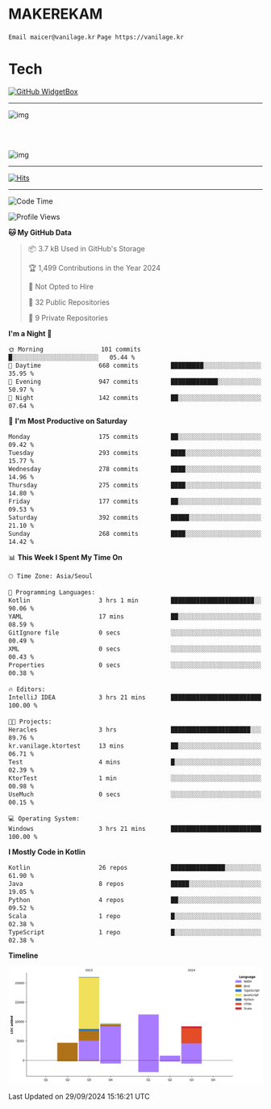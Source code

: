 # MAKEREKAM

`Email maicer@vanilage.kr`
`Page https://vanilage.kr`

# Tech

[![GitHub WidgetBox](https://github-widgetbox.vercel.app/api/skills?languages=python,js,ts,c,cpp,cs,java,kotlin,bash,md,html,css,xml,yaml,swift,powershell,json,R,SQL,php&tools=git,npm,gradle,nodejs,vercel,nginx&includeNames=true&theme=darkmode)](https://github.com/Jurredr/github-widgetbox)

---

![img](https://github-readme-stats.vercel.app/api/top-langs/?username=MAKEREKAM&layout=compact&theme=gruvbox)

<br>
<br>

![img](https://github-readme-stats.vercel.app/api/?username=MAKEREKAM&layout=compact&theme=gruvbox)

---

[![Hits](https://hits.seeyoufarm.com/api/count/incr/badge.svg?url=https%3A%2F%2Fgithub.com%2FMAKEREKAM&count_bg=%234A49D1&title_bg=%23555555&icon=&icon_color=%23E7E7E7&title=방문&edge_flat=false)](https://hits.seeyoufarm.com)

---

<!--START_SECTION:waka-->
![Code Time](http://img.shields.io/badge/Code%20Time-284%20hrs%2031%20mins-blue)

![Profile Views](http://img.shields.io/badge/Profile%20Views-0-blue)

**🐱 My GitHub Data** 

> 📦 3.7 kB Used in GitHub's Storage 
 > 
> 🏆 1,499 Contributions in the Year 2024
 > 
> 🚫 Not Opted to Hire
 > 
> 📜 32 Public Repositories 
 > 
> 🔑 9 Private Repositories 
 > 
**I'm a Night 🦉** 

```text
🌞 Morning                101 commits         █░░░░░░░░░░░░░░░░░░░░░░░░   05.44 % 
🌆 Daytime                668 commits         █████████░░░░░░░░░░░░░░░░   35.95 % 
🌃 Evening                947 commits         █████████████░░░░░░░░░░░░   50.97 % 
🌙 Night                  142 commits         ██░░░░░░░░░░░░░░░░░░░░░░░   07.64 % 
```
📅 **I'm Most Productive on Saturday** 

```text
Monday                   175 commits         ██░░░░░░░░░░░░░░░░░░░░░░░   09.42 % 
Tuesday                  293 commits         ████░░░░░░░░░░░░░░░░░░░░░   15.77 % 
Wednesday                278 commits         ████░░░░░░░░░░░░░░░░░░░░░   14.96 % 
Thursday                 275 commits         ████░░░░░░░░░░░░░░░░░░░░░   14.80 % 
Friday                   177 commits         ██░░░░░░░░░░░░░░░░░░░░░░░   09.53 % 
Saturday                 392 commits         █████░░░░░░░░░░░░░░░░░░░░   21.10 % 
Sunday                   268 commits         ████░░░░░░░░░░░░░░░░░░░░░   14.42 % 
```


📊 **This Week I Spent My Time On** 

```text
🕑︎ Time Zone: Asia/Seoul

💬 Programming Languages: 
Kotlin                   3 hrs 1 min         ███████████████████████░░   90.06 % 
YAML                     17 mins             ██░░░░░░░░░░░░░░░░░░░░░░░   08.59 % 
GitIgnore file           0 secs              ░░░░░░░░░░░░░░░░░░░░░░░░░   00.49 % 
XML                      0 secs              ░░░░░░░░░░░░░░░░░░░░░░░░░   00.43 % 
Properties               0 secs              ░░░░░░░░░░░░░░░░░░░░░░░░░   00.38 % 

🔥 Editors: 
IntelliJ IDEA            3 hrs 21 mins       █████████████████████████   100.00 % 

🐱‍💻 Projects: 
Heracles                 3 hrs               ██████████████████████░░░   89.76 % 
kr.vanilage.ktortest     13 mins             ██░░░░░░░░░░░░░░░░░░░░░░░   06.71 % 
Test                     4 mins              █░░░░░░░░░░░░░░░░░░░░░░░░   02.39 % 
KtorTest                 1 min               ░░░░░░░░░░░░░░░░░░░░░░░░░   00.98 % 
UseMuch                  0 secs              ░░░░░░░░░░░░░░░░░░░░░░░░░   00.15 % 

💻 Operating System: 
Windows                  3 hrs 21 mins       █████████████████████████   100.00 % 
```

**I Mostly Code in Kotlin** 

```text
Kotlin                   26 repos            ███████████████░░░░░░░░░░   61.90 % 
Java                     8 repos             █████░░░░░░░░░░░░░░░░░░░░   19.05 % 
Python                   4 repos             ██░░░░░░░░░░░░░░░░░░░░░░░   09.52 % 
Scala                    1 repo              █░░░░░░░░░░░░░░░░░░░░░░░░   02.38 % 
TypeScript               1 repo              █░░░░░░░░░░░░░░░░░░░░░░░░   02.38 % 
```



**Timeline**

![Lines of Code chart](https://raw.githubusercontent.com/MAKEREKAM/MAKEREKAM/main/assets/bar_graph.png)


 Last Updated on 29/09/2024 15:16:21 UTC
<!--END_SECTION:waka-->
